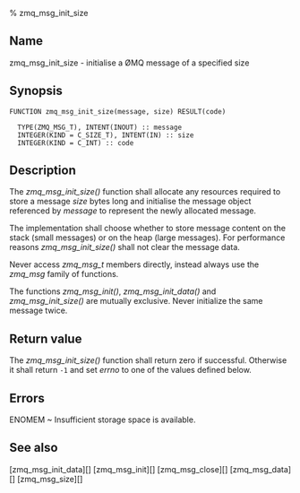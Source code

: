 % zmq_msg_init_size


Name
----

zmq_msg_init_size - initialise a ØMQ message of a specified size


Synopsis
--------

~~~{.synopsis}
FUNCTION zmq_msg_init_size(message, size) RESULT(code)

  TYPE(ZMQ_MSG_T), INTENT(INOUT) :: message
  INTEGER(KIND = C_SIZE_T), INTENT(IN) :: size
  INTEGER(KIND = C_INT) :: code
~~~


Description
-----------

The *zmq_msg_init_size()* function shall allocate any resources required to
store a message _size_ bytes long and initialise the message object referenced
by _message_ to represent the newly allocated message.

The implementation shall choose whether to store message content on the stack
(small messages) or on the heap (large messages). For performance reasons
*zmq_msg_init_size()* shall not clear the message data.

Never access _zmq_msg_t_ members directly, instead always use the *zmq_msg*
family of functions.

The functions *zmq_msg_init()*, *zmq_msg_init_data()* and
*zmq_msg_init_size()* are mutually exclusive. Never initialize the same
message twice.


Return value
------------

The *zmq_msg_init_size()* function shall return zero if successful. Otherwise
it shall return `-1` and set _errno_ to one of the values defined below.


Errors
------

ENOMEM
  ~ Insufficient storage space is available.


See also
--------

[zmq_msg_init_data][]
[zmq_msg_init][]
[zmq_msg_close][]
[zmq_msg_data][]
[zmq_msg_size][]

